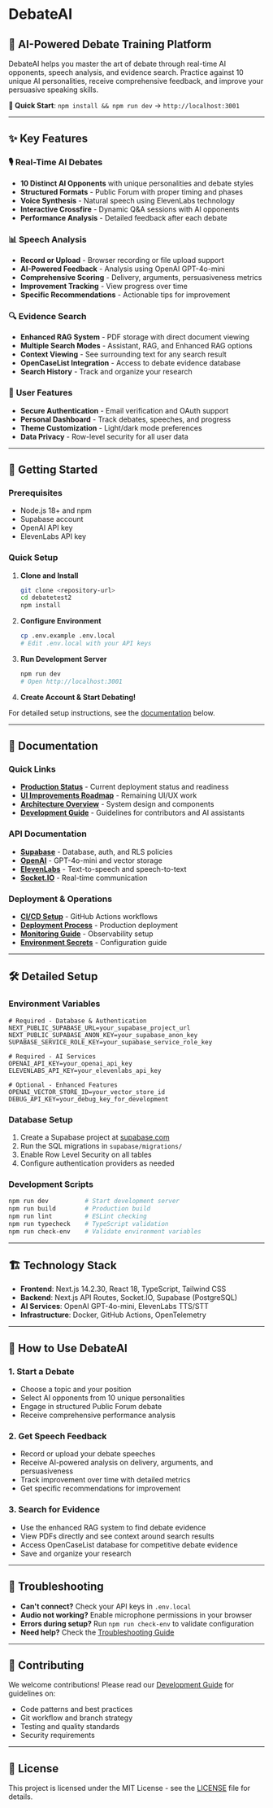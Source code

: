 # DebateAI

## 🎯 AI-Powered Debate Training Platform

DebateAI helps you master the art of debate through real-time AI opponents, speech analysis, and evidence search. Practice against 10 unique AI personalities, receive comprehensive feedback, and improve your persuasive speaking skills.

**🚀 Quick Start**: `npm install && npm run dev` → `http://localhost:3001`

---

## ✨ Key Features

### 🎙️ **Real-Time AI Debates**
- **10 Distinct AI Opponents** with unique personalities and debate styles
- **Structured Formats** - Public Forum with proper timing and phases
- **Voice Synthesis** - Natural speech using ElevenLabs technology
- **Interactive Crossfire** - Dynamic Q&A sessions with AI opponents
- **Performance Analysis** - Detailed feedback after each debate

### 📊 **Speech Analysis**
- **Record or Upload** - Browser recording or file upload support
- **AI-Powered Feedback** - Analysis using OpenAI GPT-4o-mini
- **Comprehensive Scoring** - Delivery, arguments, persuasiveness metrics
- **Improvement Tracking** - View progress over time
- **Specific Recommendations** - Actionable tips for improvement

### 🔍 **Evidence Search**
- **Enhanced RAG System** - PDF storage with direct document viewing
- **Multiple Search Modes** - Assistant, RAG, and Enhanced RAG options
- **Context Viewing** - See surrounding text for any search result
- **OpenCaseList Integration** - Access to debate evidence database
- **Search History** - Track and organize your research

### 🔐 **User Features**
- **Secure Authentication** - Email verification and OAuth support
- **Personal Dashboard** - Track debates, speeches, and progress
- **Theme Customization** - Light/dark mode preferences
- **Data Privacy** - Row-level security for all user data

---

## 🚀 Getting Started

### Prerequisites
- Node.js 18+ and npm
- Supabase account
- OpenAI API key
- ElevenLabs API key

### Quick Setup

1. **Clone and Install**
   ```bash
   git clone <repository-url>
   cd debatetest2
   npm install
   ```

2. **Configure Environment**
   ```bash
   cp .env.example .env.local
   # Edit .env.local with your API keys
   ```

3. **Run Development Server**
   ```bash
   npm run dev
   # Open http://localhost:3001
   ```

4. **Create Account & Start Debating!**

For detailed setup instructions, see the [documentation](#documentation) below.

---

## 📖 Documentation

### Quick Links
- **[Production Status](PRODUCTION_STATUS.md)** - Current deployment status and readiness
- **[UI Improvements Roadmap](UI_IMPROVEMENTS_ROADMAP.md)** - Remaining UI/UX work
- **[Architecture Overview](docs/architecture.md)** - System design and components
- **[Development Guide](CLAUDE.md)** - Guidelines for contributors and AI assistants

### API Documentation
- **[Supabase](docs/apis/supabase.md)** - Database, auth, and RLS policies
- **[OpenAI](docs/apis/openai.md)** - GPT-4o-mini and vector storage
- **[ElevenLabs](docs/apis/elevenlabs.md)** - Text-to-speech and speech-to-text
- **[Socket.IO](docs/apis/socketio.md)** - Real-time communication

### Deployment & Operations
- **[CI/CD Setup](docs/CI_CD_SETUP.md)** - GitHub Actions workflows
- **[Deployment Process](docs/DEPLOYMENT_PROCESS.md)** - Production deployment
- **[Monitoring Guide](docs/MONITORING_GUIDE.md)** - Observability setup
- **[Environment Secrets](docs/ENVIRONMENT_SECRETS.md)** - Configuration guide

---

## 🛠️ Detailed Setup

### Environment Variables

```env
# Required - Database & Authentication
NEXT_PUBLIC_SUPABASE_URL=your_supabase_project_url
NEXT_PUBLIC_SUPABASE_ANON_KEY=your_supabase_anon_key
SUPABASE_SERVICE_ROLE_KEY=your_supabase_service_role_key

# Required - AI Services
OPENAI_API_KEY=your_openai_api_key
ELEVENLABS_API_KEY=your_elevenlabs_api_key

# Optional - Enhanced Features
OPENAI_VECTOR_STORE_ID=your_vector_store_id
DEBUG_API_KEY=your_debug_key_for_development
```

### Database Setup

1. Create a Supabase project at [supabase.com](https://supabase.com)
2. Run the SQL migrations in `supabase/migrations/`
3. Enable Row Level Security on all tables
4. Configure authentication providers as needed

### Development Scripts

```bash
npm run dev          # Start development server
npm run build        # Production build
npm run lint         # ESLint checking
npm run typecheck    # TypeScript validation
npm run check-env    # Validate environment variables
```

---

## 🏗️ Technology Stack

- **Frontend**: Next.js 14.2.30, React 18, TypeScript, Tailwind CSS
- **Backend**: Next.js API Routes, Socket.IO, Supabase (PostgreSQL)
- **AI Services**: OpenAI GPT-4o-mini, ElevenLabs TTS/STT
- **Infrastructure**: Docker, GitHub Actions, OpenTelemetry

---

## 📱 How to Use DebateAI

### 1. **Start a Debate**
- Choose a topic and your position
- Select AI opponents from 10 unique personalities
- Engage in structured Public Forum debate
- Receive comprehensive performance analysis

### 2. **Get Speech Feedback**
- Record or upload your debate speeches
- Receive AI-powered analysis on delivery, arguments, and persuasiveness
- Track improvement over time with detailed metrics
- Get specific recommendations for improvement

### 3. **Search for Evidence**
- Use the enhanced RAG system to find debate evidence
- View PDFs directly and see context around search results
- Access OpenCaseList database for competitive debate evidence
- Save and organize your research

---

## 🚨 Troubleshooting

- **Can't connect?** Check your API keys in `.env.local`
- **Audio not working?** Enable microphone permissions in your browser
- **Errors during setup?** Run `npm run check-env` to validate configuration
- **Need help?** Check the [Troubleshooting Guide](TROUBLESHOOTING.md)

---

## 🤝 Contributing

We welcome contributions! Please read our [Development Guide](CLAUDE.md) for guidelines on:
- Code patterns and best practices
- Git workflow and branch strategy
- Testing and quality standards
- Security requirements

---

## 📄 License

This project is licensed under the MIT License - see the [LICENSE](LICENSE) file for details.

